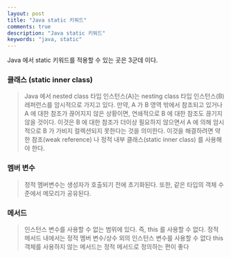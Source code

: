 ```yaml
---
layout: post
title: "Java static 키워드"
comments: true
description: "Java static 키워드"
keywords: "java, static"
---
```


Java 에서 static 키워드를 적용할 수 있는 곳은 3군데 이다.

### 클래스 (static inner class)
> Java 에서 nested class 타입 인스턴스(A)는 nesting class 타입 인스턴스(B) 레퍼런스를 암시적으로 가지고 있다. 만약, A 가 B 영역 밖에서 참조되고 있거나 A 에 대한 참조가 끊어지지 않은 상황이면, 연쇄적으로 B 에 대한 참조도 끊기지 않을 것이다. 
> 이것은 B 에 대한 참조가 더이상 필요하지 않으면서 A 에 의해 암시적으로 B 가 가비지 컬렉션되지 못한다는 것을 의미한다.
> 이것을 해결하려면 약한 참조(weak reference) 나 정적 내부 클래스(static inner class) 를 사용해야 한다.

### 멤버 변수
> 정적 멤버변수는 생성자가 호출되기 전에 초기화된다.
> 또한, 같은 타입의 객체 수준에서 메모리가 공유된다.

### 메서드
> 인스턴스 변수를 사용할 수 없는 범위에 있다. 즉, this 를 사용할 수 없다.
> 정적 메서드 내에서는 정적 멤버 변수/상수 외의 인스턴스 변수를 사용할 수 없다
> this 객체를 사용하지 않는 메서드는 정적 메서드로 정의하는 편이 좋다